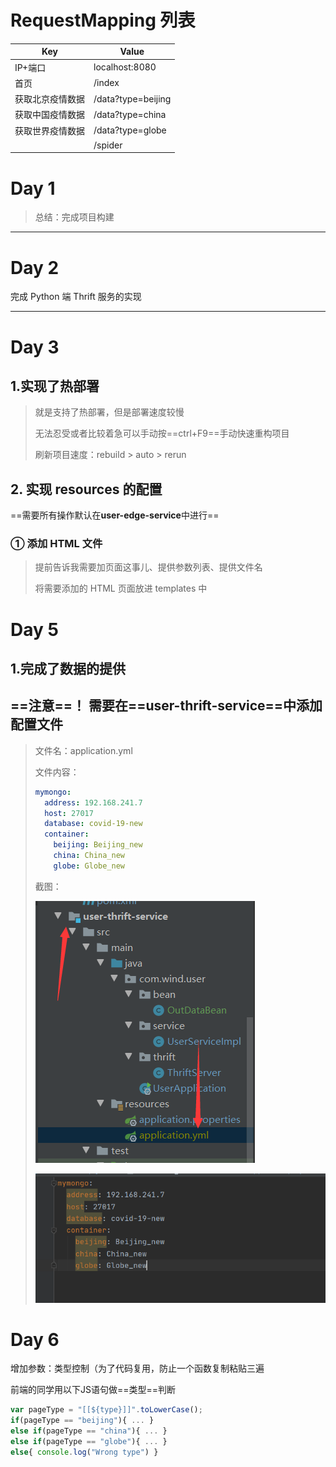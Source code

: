 # RequestMapping 列表

| Key              | Value              |
| ---------------- | ------------------ |
| IP+端口          | localhost:8080     |
| 首页             | /index             |
| 获取北京疫情数据 | /data?type=beijing |
| 获取中国疫情数据 | /data?type=china   |
| 获取世界疫情数据 | /data?type=globe   |
|                  | /spider            |

# Day 1

> 总结：完成项目构建

---

# Day 2

完成 Python 端 Thrift 服务的实现

---

# Day 3

## 1.实现了热部署

> 就是支持了热部署，但是部署速度较慢
>
> 无法忍受或者比较着急可以手动按==ctrl+F9==手动快速重构项目
>
> 刷新项目速度：rebuild > auto > rerun

## 2. 实现 resources 的配置

==需要所有操作默认在**user-edge-service**中进行==

### ① 添加 HTML 文件

> 提前告诉我需要加页面这事儿、提供参数列表、提供文件名
>
> 将需要添加的 HTML 页面放进 templates 中



# Day 5

## 1.完成了数据的提供

## ==注意==！ 需要在==user-thrift-service==中添加配置文件

> 文件名：application.yml
>
> 文件内容：
>
> ```yml
> mymongo:
>   address: 192.168.241.7
>   host: 27017
>   database: covid-19-new
>   container:
>     beijing: Beijing_new
>     china: China_new
>     globe: Globe_new
> ```
>
> 截图：
>
> ![image-20200728123938535](img/image-20200728123938535.png)
>
> ![image-20200728123945513](img/image-20200728123945513.png)

# Day 6

增加参数：类型控制（为了代码复用，防止一个函数复制粘贴三遍

前端的同学用以下JS语句做==类型==判断

```javascript
var pageType = "[[${type}]]".toLowerCase();
if(pageType == "beijing"){ ... }
else if(pageType == "china"){ ... }
else if(pageType == "globe"){ ... }
else{ console.log("Wrong type") }
```

